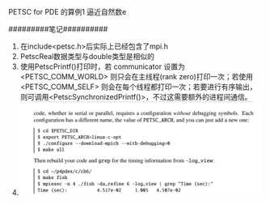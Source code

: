 PETSC for PDE 的算例1
逼近自然数e

#########笔记##########
1. 在include<petsc.h>后实际上已经包含了mpi.h
2. PetscReal数据类型与double类型是相似的
3. 使用PetscPrintf()打印时，若 communicator 设置为 <PETSC_COMM_WORLD> 则只会在主线程(rank zero)打印一次；若使用 <PETSC_COMM_SELF> 则会在每个线程都打印一次；若要进行有序输出，则可调用<PetscSynchronizedPrintf()>，不过这需要额外的进程间通信。
4. ![alt text](image-1.png)